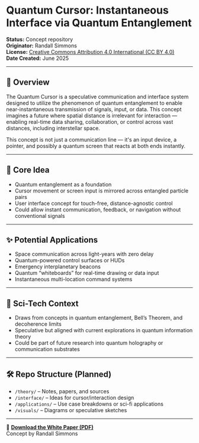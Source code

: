 # Quantum Cursor: Instantaneous Interface via Quantum Entanglement

**Status:** Concept repository  
**Originator:** Randall Simmons  
**License:** [Creative Commons Attribution 4.0 International (CC BY 4.0)](https://creativecommons.org/licenses/by/4.0/)  
**Date Created:** June 2025  

---

## 🚀 Overview

The Quantum Cursor is a speculative communication and interface system designed to utilize the phenomenon of quantum entanglement to enable near-instantaneous transmission of signals, input, or data. This concept imagines a future where spatial distance is irrelevant for interaction — enabling real-time data sharing, collaboration, or control across vast distances, including interstellar space.

This concept is not just a communication line — it's an input device, a pointer, and possibly a quantum screen that reacts at both ends instantly.

---

## 🧠 Core Idea

- Quantum entanglement as a foundation  
- Cursor movement or screen input is mirrored across entangled particle pairs  
- User interface concept for touch-free, distance-agnostic control  
- Could allow instant communication, feedback, or navigation without conventional signals  

---

## ✨ Potential Applications

- Space communication across light-years with zero delay  
- Quantum-powered control surfaces or HUDs  
- Emergency interplanetary beacons  
- Quantum “whiteboards” for real-time drawing or data input  
- Instantaneous multi-location command systems  

---

## 🔬 Sci-Tech Context

- Draws from concepts in quantum entanglement, Bell’s Theorem, and decoherence limits  
- Speculative but aligned with current explorations in quantum information theory  
- Could be part of future research into quantum holography or communication substrates  

---

## 🛠️ Repo Structure (Planned)

- `/theory/` – Notes, papers, and sources  
- `/interface/` – Ideas for cursor/interaction design  
- `/applications/` – Use case breakdowns or sci-fi applications  
- `/visuals/` – Diagrams or speculative sketches  

---

📄 **[Download the White Paper (PDF)](Quantum_Cursor_White_Paper.pdf)**  
Concept by Randall Simmons
